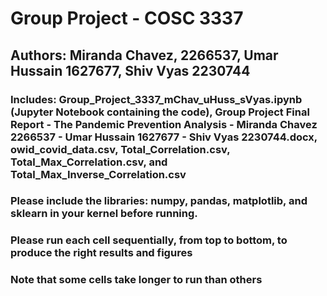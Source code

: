 # Group Project - COSC 3337
## Authors: Miranda Chavez, 2266537, Umar Hussain 1627677, Shiv Vyas 2230744
### Includes: Group_Project_3337_mChav_uHuss_sVyas.ipynb (Jupyter Notebook containing the code), Group Project Final Report - The Pandemic Prevention Analysis - Miranda Chavez 2266537 - Umar Hussain 1627677 - Shiv Vyas 2230744.docx, owid_covid_data.csv, Total_Correlation.csv, Total_Max_Correlation.csv, and Total_Max_Inverse_Correlation.csv
### Please include the libraries: numpy, pandas, matplotlib, and sklearn in your kernel before running.
### Please run each cell sequentially, from top to bottom, to produce the right results and figures
### Note that some cells take longer to run than others